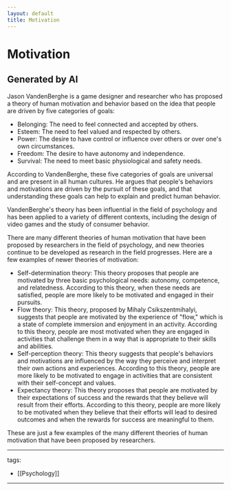 ```yaml
---
layout: default
title: Motivation
---
```


# Motivation

## Generated by AI
Jason VandenBerghe is a game designer and researcher who has proposed a theory of human motivation and behavior based on the idea that people are driven by five categories of goals:
* Belonging: The need to feel connected and accepted by others.
* Esteem: The need to feel valued and respected by others.
* Power: The desire to have control or influence over others or over one's own circumstances.
* Freedom: The desire to have autonomy and independence.
* Survival: The need to meet basic physiological and safety needs.

According to VandenBerghe, these five categories of goals are universal and are present in all human cultures. He argues that people's behaviors and motivations are driven by the pursuit of these goals, and that understanding these goals can help to explain and predict human behavior.

VandenBerghe's theory has been influential in the field of psychology and has been applied to a variety of different contexts, including the design of video games and the study of consumer behavior.


There are many different theories of human motivation that have been proposed by researchers in the field of psychology, and new theories continue to be developed as research in the field progresses. Here are a few examples of newer theories of motivation:
* Self-determination theory: This theory proposes that people are motivated by three basic psychological needs: autonomy, competence, and relatedness. According to this theory, when these needs are satisfied, people are more likely to be motivated and engaged in their pursuits.
* Flow theory: This theory, proposed by Mihaly Csikszentmihalyi, suggests that people are motivated by the experience of "flow," which is a state of complete immersion and enjoyment in an activity. According to this theory, people are most motivated when they are engaged in activities that challenge them in a way that is appropriate to their skills and abilities.
* Self-perception theory: This theory suggests that people's behaviors and motivations are influenced by the way they perceive and interpret their own actions and experiences. According to this theory, people are more likely to be motivated to engage in activities that are consistent with their self-concept and values.
* Expectancy theory: This theory proposes that people are motivated by their expectations of success and the rewards that they believe will result from their efforts. According to this theory, people are more likely to be motivated when they believe that their efforts will lead to desired outcomes and when the rewards for success are meaningful to them.

These are just a few examples of the many different theories of human motivation that have been proposed by researchers.

---
tags:
  - [[Psychology]]
  
---